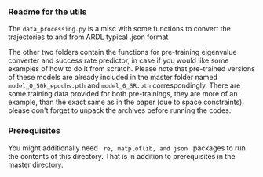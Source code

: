### Readme for the utils

The `data_processing.py` is a misc with some functions to convert the trajectories to and from ARDL typical .json format

The other two folders contain the functions for pre-training eigenvalue converter and success rate predictor, in case if you would like some examples of how to do it from scratch. Please note that pre-trained versions of these models are already included in the master folder named `model_0_50k_epochs.pth` and `model_0_SR.pth` correspondingly.
There are some training data provided for both pre-trainings, they are more of an example, than the exact same as in the paper (due to space constraints), please don't forget to unpack the archives before running the codes.

### Prerequisites
You might additionally need <code> re, matplotlib, and json </code> packages to run the contents of this directory. That is in addition to prerequisites in the master directory.

